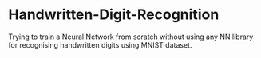 # Handwritten-Digit-Recognition
Trying to train a Neural Network from scratch without using any NN library for recognising handwritten digits using MNIST dataset.
